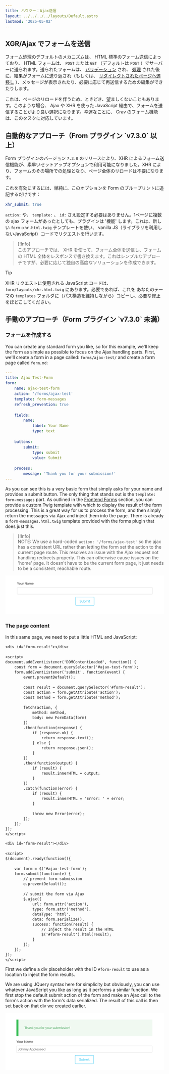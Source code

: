 ```yaml
---
title: ハウツー：Ajax送信
layout: ../../../../layouts/Default.astro
lastmod: '2025-05-02'
---
```

<h2 id="submitting-forms-via-xhr-ajax">XGR/Ajax でフォームを送信</h2>

フォーム処理のデフォルトのメカニズムは、 HTML 標準のフォーム送信によっており、 HTML フォームは、 `POST` または `GET` （デフォルトは `POST` ）でサーバーに送られます。送られたフォームは、 [バリデーション](../02.fields-available/) され、 [処理](../04.reference-form-actions/) された後に、結果がフォームに送り返され（もしくは、 [リダイレクトされたページへ遷移し](../04.reference-form-actions/#redirect) ）、メッセージが表示されたり、必要に応じて再送信するための編集ができたりします。

これは、ページのリロードを伴うため、ときどき、望ましくないこともあります。このような場合、 Ajax や XHR を使った JavaScript 経由で、フォームを送信することがより良い選択になります。幸運なことに、 Grav のフォーム機能は、このタスクに対応しています。

<h2 id="automatic-approach-form-plugin-v7-3-0">自動的なアプローチ（From プラグイン `v7.3.0` 以上）</h2>

Form プラグインのバージョン `7.3.0` のリリースにより、XHR によるフォーム送信機能が、素早いセットアップオプションで利用可能になりました。XHR により、フォームのその場所での処理となり、ページ全体のリロードは不要になります。

これを有効にするには、単純に、このオプションを Form のブループリントに追記するだけです：

```yaml
xhr_submit: true
```

`action:` や、 `template:` 、 `id:` さえ設定する必要はありません。1ページに複数の ajax フォームがあったとしても、プラグインは '機能' します。これは、新しい `form-xhr.html.twig` テンプレートを使い、 vanilla JS（ライブラリを利用しないJavaScript）コードでリクエストを行います。

> [!Info]  
> このアプローチでは、 XHR を使って、フォーム全体を送信し、フォームの HTML 全体をレスポンスで書き換えます。これはシンプルなアプローチですが、必要に応じて独自の高度なソリューションを作成できます。

> [!Tip]  
> XHR リクエストに使用される JavaScript コードは、 `form/layouts/xhr.html.twig` にあります。必要であれば、これを あなたのテーマの `templates` フォルダに（パス構造を維持しながら）コピーし、必要な修正をほどこしてください。

<h2 id="manual-approach-required-for-form-plugin-v7-3-0">手動のアプローチ（Form プラグイン `v7.3.0` 未満）</h2>

<h3 id="creating-the-form">フォームを作成する</h3>

You can create any standard form you like, so for this example, we'll keep the form as simple as possible to focus on the Ajax handling parts. First, we'll create a form in a page called: `forms/ajax-test/` and create a form page called `form.md`:

```yaml
---
title: Ajax Test-Form
form:
    name: ajax-test-form
    action: '/forms/ajax-test'
    template: form-messages
    refresh_prevention: true

    fields:
        name:
            label: Your Name
            type: text

    buttons:
        submit:
            type: submit
            value: Submit

    process:
        message: 'Thank you for your submission!'
---
```

As you can see this is a very basic form that simply asks for your name and provides a submit button.  The only thing that stands out is the `template: form-messages` part.  As outlined in the [Frontend Forms](../) section, you can provide a custom Twig template with which to display the result of the form processing.  This is a great way for us to process the form, and then simply return the messages via Ajax and inject them into the page.  There is already a `form-messages.html.twig` template provided with the forms plugin that does just this.

> [!Info]  
> NOTE: We use a hard-coded `action: '/forms/ajax-test'` so the ajax has a consistent URL rather than letting the form set the action to the current page route. This resolves an issue with the Ajax request not handling redirects properly. This can otherwise cause issues on the 'home' page. It doesn't have to be the current form page, it just needs to be a consistent, reachable route.

![](simple-form.png)

### The page content

In this same page, we need to put a little HTML and JavaScript:


```twig
<div id="form-result"></div>

<script>
document.addEventListener('DOMContentLoaded', function() {
    const form = document.querySelector('#ajax-test-form');
    form.addEventListener('submit', function(event) {
        event.preventDefault();
        
        const result = document.querySelector('#form-result');
        const action = form.getAttribute('action');
        const method = form.getAttribute('method');
        
        fetch(action, {
            method: method,
            body: new FormData(form)
        })
        .then(function(response) {
            if (response.ok) {
                return response.text();
            } else {
                return response.json();
            }
        })
        .then(function(output) {
            if (result) {
                result.innerHTML = output;
            }
        })
        .catch(function(error) {
            if (result) {
                result.innerHTML = 'Error: ' + error;
            }
                
            throw new Error(error);
        });
    });
});
</script>
```

```twig
<div id="form-result"></div>

<script>
$(document).ready(function(){

    var form = $('#ajax-test-form');
    form.submit(function(e) {
        // prevent form submission
        e.preventDefault();

        // submit the form via Ajax
        $.ajax({
            url: form.attr('action'),
            type: form.attr('method'),
            dataType: 'html',
            data: form.serialize(),
            success: function(result) {
                // Inject the result in the HTML
                $('#form-result').html(result);
            }
        });
    });
});
</script>
```

First we define a div placeholder with the ID `#form-result` to use as a location to inject the form results.

We are using JQuery syntax here for simplicity but obviously, you can use whatever JavaScript you like as long as it performs a similar function.  We first stop the default submit action of the form and make an Ajax call to the form's action with the form's data serialized.  The result of this call is then set back on that div we created earlier.

![](submitted-form.png)

